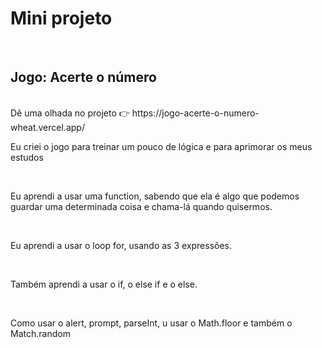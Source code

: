 <h1> Mini projeto  </h1>
<br>
<h2> Jogo: Acerte o número</h2>
<br>
 Dê uma olhada no projeto 👉  https://jogo-acerte-o-numero-wheat.vercel.app/
<br>
<p> Eu criei o jogo para treinar um pouco de lógica e para aprimorar os meus estudos </P>
<br>
<p> Eu aprendi a usar uma function, sabendo que ela é algo que podemos guardar uma determinada coisa e chama-lá quando quisermos. </p>
<br>
<p> Eu aprendi a usar o loop for, usando as 3 expressões.</p>
<br>
<p> Também aprendi a usar o if, o else if e o else. </p>
<br>
<p> Como usar o alert, prompt, parseInt, u usar o Math.floor e também o Match.random </p>
